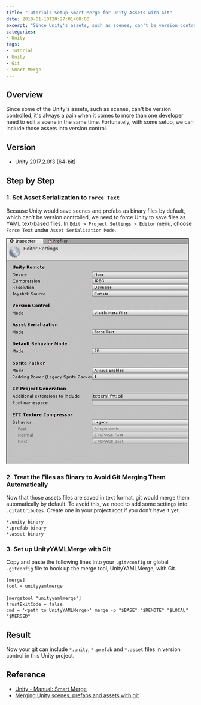 ```yaml
---
title: "Tutorial: Setup Smart Merge for Unity Assets with Git"
date: 2018-01-10T20:27:01+08:00
excerpt: "Since Unity's assets, such as scenes, can't be version controlled, it's always a pain when it comes to more than one developer need to edit a scene in the same time. Fortunately, with some setup, we can include those assets into version control."
categories:
- Unity
tags:
- Tutorial
- Unity
- Git
- Smart Merge
---
```


## Overview

Since some of the Unity's assets, such as scenes, can't be version controlled, it's always a pain when it comes to more than one developer need to edit a scene in the same time. Fortunately, with some setup, we can include those assets into version control.

## Version

- Unity 2017.2.0f3 (64-bit)

## Step by Step

### 1. Set Asset Serialization to `Force Text`

Because Unity would save scenes and prefabs as binary files by default, which can't be version controlled, we need to force Unity to save files as YAML text-based files. In `Edit > Project Settings > Editor` menu, choose `Force Text` under `Asset Serialization Mode`.

![](/assets/images/2018-01-10-tutorial-unity-smart-merge_01.gif)

### 2. Treat the Files as Binary to Avoid Git Merging Them Automatically

Now that those assets files are saved in text format, git would merge them automatically by default. To avoid this, we need to add some settings into `.gitattributes`. Create one in your project root if you don't have it yet.

```
*.unity binary
*.prefab binary
*.asset binary
```

### 3. Set up UnityYAMLMerge with Git

Copy and paste the following lines into your `.git/config` or global `.gitconfig` file to hook up the merge tool, UnityYAMLMerge,  with Git.

```
[merge]
tool = unityyamlmerge

[mergetool "unityyamlmerge"]
trustExitCode = false
cmd = '<path to UnityYAMLMerge>' merge -p "$BASE" "$REMOTE" "$LOCAL" "$MERGED"
```

## Result

Now your git can include `*.unity`, `*.prefab` and `*.asset` files in version control in this Unity project.

## Reference

- [Unity - Manual: Smart Merge](https://docs.unity3d.com/Manual/SmartMerge.html)
- [Merging Unity scenes, prefabs and assets with git](http://www.deadlyfingers.net/gamedev/unity3d/unity-git/)
